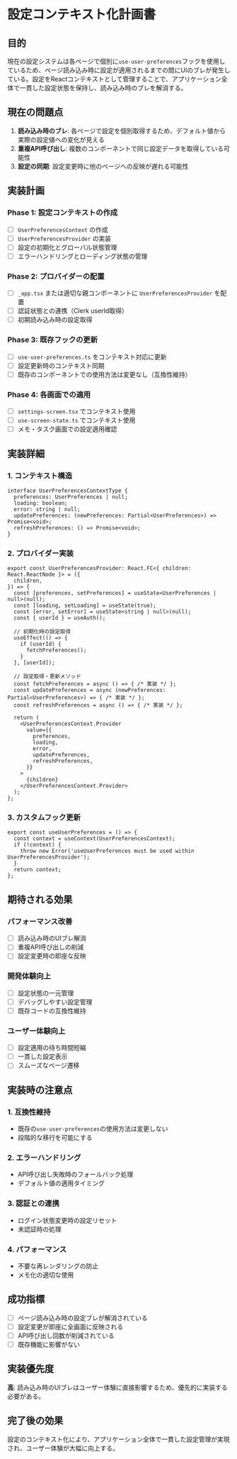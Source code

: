 # 設定コンテキスト化計画書

## 目的
現在の設定システムは各ページで個別に`use-user-preferences`フックを使用しているため、ページ読み込み時に設定が適用されるまでの間にUIのブレが発生している。設定をReactコンテキストとして管理することで、アプリケーション全体で一貫した設定状態を保持し、読み込み時のブレを解消する。

## 現在の問題点
1. **読み込み時のブレ**: 各ページで設定を個別取得するため、デフォルト値から実際の設定値への変化が見える
2. **重複API呼び出し**: 複数のコンポーネントで同じ設定データを取得している可能性
3. **設定の同期**: 設定変更時に他のページへの反映が遅れる可能性

## 実装計画

### Phase 1: 設定コンテキストの作成
- [ ] `UserPreferencesContext` の作成
- [ ] `UserPreferencesProvider` の実装
- [ ] 設定の初期化とグローバル状態管理
- [ ] エラーハンドリングとローディング状態の管理

### Phase 2: プロバイダーの配置
- [ ] `_app.tsx` または適切な親コンポーネントに `UserPreferencesProvider` を配置
- [ ] 認証状態との連携（Clerk userId取得）
- [ ] 初期読み込み時の設定取得

### Phase 3: 既存フックの更新
- [ ] `use-user-preferences.ts` をコンテキスト対応に更新
- [ ] 設定更新時のコンテキスト同期
- [ ] 既存のコンポーネントでの使用方法は変更なし（互換性維持）

### Phase 4: 各画面での適用
- [ ] `settings-screen.tsx` でコンテキスト使用
- [ ] `use-screen-state.ts` でコンテキスト使用
- [ ] メモ・タスク画面での設定適用確認

## 実装詳細

### 1. コンテキスト構造
```tsx
interface UserPreferencesContextType {
  preferences: UserPreferences | null;
  loading: boolean;
  error: string | null;
  updatePreferences: (newPreferences: Partial<UserPreferences>) => Promise<void>;
  refreshPreferences: () => Promise<void>;
}
```

### 2. プロバイダー実装
```tsx
export const UserPreferencesProvider: React.FC<{ children: React.ReactNode }> = ({
  children,
}) => {
  const [preferences, setPreferences] = useState<UserPreferences | null>(null);
  const [loading, setLoading] = useState(true);
  const [error, setError] = useState<string | null>(null);
  const { userId } = useAuth();

  // 初期化時の設定取得
  useEffect(() => {
    if (userId) {
      fetchPreferences();
    }
  }, [userId]);

  // 設定取得・更新メソッド
  const fetchPreferences = async () => { /* 実装 */ };
  const updatePreferences = async (newPreferences: Partial<UserPreferences>) => { /* 実装 */ };
  const refreshPreferences = async () => { /* 実装 */ };

  return (
    <UserPreferencesContext.Provider
      value={{
        preferences,
        loading,
        error,
        updatePreferences,
        refreshPreferences,
      }}
    >
      {children}
    </UserPreferencesContext.Provider>
  );
};
```

### 3. カスタムフック更新
```tsx
export const useUserPreferences = () => {
  const context = useContext(UserPreferencesContext);
  if (!context) {
    throw new Error('useUserPreferences must be used within UserPreferencesProvider');
  }
  return context;
};
```

## 期待される効果

### パフォーマンス改善
- [ ] 読み込み時のUIブレ解消
- [ ] 重複API呼び出しの削減
- [ ] 設定変更時の即座な反映

### 開発体験向上
- [ ] 設定状態の一元管理
- [ ] デバッグしやすい設定管理
- [ ] 既存コードの互換性維持

### ユーザー体験向上
- [ ] 設定適用の待ち時間短縮
- [ ] 一貫した設定表示
- [ ] スムーズなページ遷移

## 実装時の注意点

### 1. 互換性維持
- 既存の`use-user-preferences`の使用方法は変更しない
- 段階的な移行を可能にする

### 2. エラーハンドリング
- API呼び出し失敗時のフォールバック処理
- デフォルト値の適用タイミング

### 3. 認証との連携
- ログイン状態変更時の設定リセット
- 未認証時の処理

### 4. パフォーマンス
- 不要な再レンダリングの防止
- メモ化の適切な使用

## 成功指標
- [ ] ページ読み込み時の設定ブレが解消されている
- [ ] 設定変更が即座に全画面に反映される
- [ ] API呼び出し回数が削減されている
- [ ] 既存機能に影響がない

## 実装優先度
**高**: 読み込み時のUIブレはユーザー体験に直接影響するため、優先的に実装する必要がある。

## 完了後の効果
設定のコンテキスト化により、アプリケーション全体で一貫した設定管理が実現され、ユーザー体験が大幅に向上する。